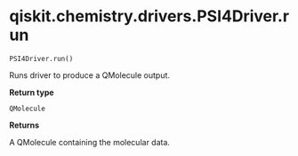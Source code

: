 # qiskit.chemistry.drivers.PSI4Driver.run

`PSI4Driver.run()`

Runs driver to produce a QMolecule output.

**Return type**

`QMolecule`

**Returns**

A QMolecule containing the molecular data.
